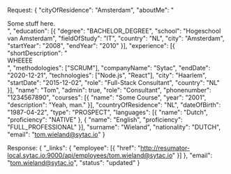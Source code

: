 Request:
  {
  	"cityOfResidence": "Amsterdam",
  	"aboutMe": "<div>Some stuff here.</div>",
  	"education": [{
  		"degree": "BACHELOR_DEGREE",
  		"school": "Hogeschool van Amsterdam",
  		"fieldOfStudy": "IT",
  		"country": "NL",
  		"city": "Amsterdam",
  		"startYear": "2008",
  		"endYear": "2010"
  	}],
  	"experience": [{
  		"shortDescription": "<div>WHEEEE</div>",
  		"methodologies": ["SCRUM"],
  		"companyName": "Sytac",
  		"endDate": "2020-12-21",
  		"technologies": ["Node.js", "React"],
  		"city": "Haarlem",
  		"startDate": "2015-12-02",
  		"role": "Full-Stack Consultant",
  		"country": "NL"
  	}],
  	"name": "Tom",
  	"admin": true,
  	"role": "Consultant",
  	"phonenumber": "1234567890",
  	"courses": [{
  		"name": "Some Course",
  		"year": "2001",
  		"description": "Yeah, man."
  	}],
  	"countryOfResidence": "NL",
  	"dateOfBirth": "1987-04-22",
  	"type": "PROSPECT",
  	"languages": [{
  		"name": "Dutch",
  		"proficiency": "NATIVE"
  	}, {
  		"name": "English",
  		"proficiency": "FULL_PROFESSIONAL"
  	}],
  	"surname": "Wieland",
  	"nationality": "DUTCH",
  	"email": "tom.wieland@sytac.io"
  }

Response:
  {
  	"_links": {
  		"employee": [{
  			"href": "http://resumator-local.sytac.io:9000/api/employees/tom.wieland@sytac.io"
  		}]
  	},
  	"email": "tom.wieland@sytac.io",
  	"status": "updated"
  }
